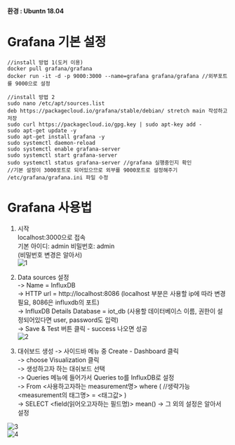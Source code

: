 **환경 : Ubuntn 18.04**

Grafana 기본 설정
================
~~~
//install 방법 1(도커 이용)
docker pull grafana/grafana
docker run -it -d -p 9000:3000 --name=grafana grafana/grafana //외부포트를 9000으로 설정

//install 방법 2
sudo nano /etc/apt/sources.list
deb https://packagecloud.io/grafana/stable/debian/ stretch main 작성하고 저장
sudo curl https://packagecloud.io/gpg.key | sudo apt-key add -
sudo apt-get update -y
sudo apt-get install grafana -y
sudo systemctl daemon-reload
sudo systemctl enable grafana-server
sudo systemctl start grafana-server
sudo systemctl status grafana-server //grafana 실행중인지 확인
//기본 설정이 3000포트로 되어있으므로 외부를 9000포트로 설정해주기
/etc/grafana/grafana.ini 파일 수정
~~~

Grafana 사용법
==============
1. 시작  
localhost:3000으로 접속  
기본 아이디: admin 비밀번호: admin  
(비밀번호 변경은 알아서)   
![1](https://user-images.githubusercontent.com/46422952/53957822-b6053980-4122-11e9-81b1-ba2a982b5f6a.png)  

2. Data sources 설정  
-> Name = InfluxDB  
-> HTTP url = http://localhost:8086 (localhost 부분은 사용할 ip에 따라 변경 필요, 8086은 influxdb의 포트)  
-> InfluxDB Details Database = iot_db (사용할 데이터베이스 이름, 권한이 설정되어있다면 user, password도 입력)  
-> Save & Test 버튼 클릭 - success 나오면 성공  
![2](https://user-images.githubusercontent.com/46422952/53957824-b998c080-4122-11e9-8fd5-7959cd71ad0f.png)  

3. 대쉬보드 생성
-> 사이드바 메뉴 중 Create - Dashboard 클릭  
-> choose Visualization 클릭  
-> 생성하고자 하는 대쉬보드 선택  
-> Queries 메뉴에 들어가서 Queries to를 InfluxDB로 설정  
-> From <default> <사용하고자하는 measurement명> where ( //생략가능 <measurement의 태그명> = <태그값> )  
-> SELECT <field(읽어오고자하는 필드명)> mean()
-> 그 외의 설정은 알아서 설정  
  
![3](https://user-images.githubusercontent.com/46422952/53957826-bbfb1a80-4122-11e9-9e55-18085ebc568e.png)  
![4](https://user-images.githubusercontent.com/46422952/53957831-bef60b00-4122-11e9-9f21-9e50639fbc47.png)  
  




